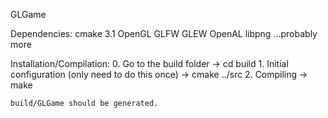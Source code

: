 GLGame

Dependencies:
    cmake 3.1
    OpenGL
    GLFW
    GLEW
    OpenAL
    libpng
    ...probably more

Installation/Compilation:
    0. Go to the build folder
        -> cd build
    1. Initial configuration (only need to do this once)
        -> cmake ../src
    2. Compiling
        -> make

    build/GLGame should be generated.

